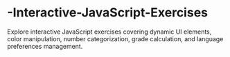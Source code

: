 # -Interactive-JavaScript-Exercises
Explore interactive JavaScript exercises covering dynamic UI elements, color manipulation, number categorization, grade calculation, and language preferences management.
